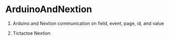 # ArduinoAndNextion

1) Arduino and Nextion communication on field, event, page, id, and value

2) Tictactoe Nextion 
